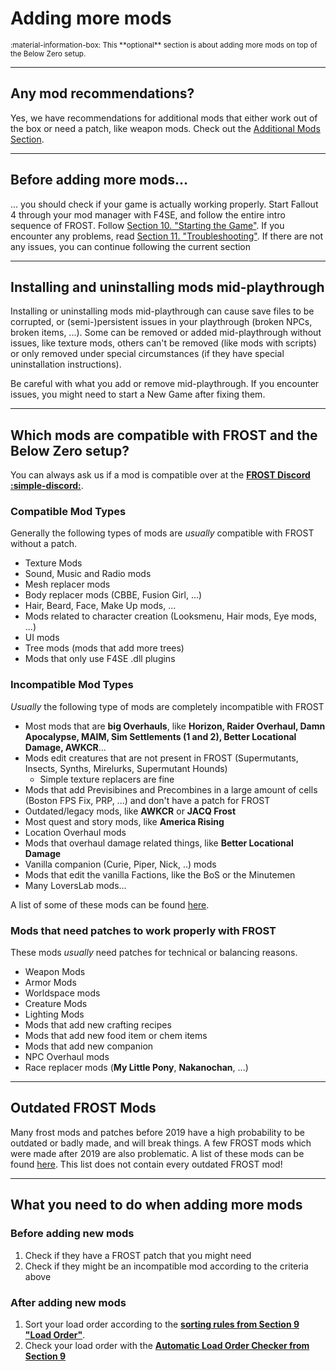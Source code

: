# Adding more mods

<small>
:material-information-box:
This **optional** section is about adding more mods on top of the Below Zero setup.
</small>

--- 
## Any mod recommendations?

Yes, we have recommendations for additional mods that either work out of the box or need a patch, like weapon mods.
Check out the [Additional Mods Section](/additional-mods).

---
## Before adding more mods...
... you should check if your game is actually working properly. Start Fallout 4 through your mod manager with F4SE, and follow the entire intro sequence of FROST. Follow [Section 10. "Starting the Game"](/guide/starting-game). If you encounter any problems, read [Section 11. "Troubleshooting"](troubleshooting). If there are not any issues, you can continue following the current section

---
## Installing and uninstalling mods mid-playthrough
Installing or uninstalling mods mid-playthrough can cause save files to be corrupted, or (semi-)persistent issues in your playthrough (broken NPCs, broken items, ...). 
Some can be removed or added mid-playthrough without issues, like texture mods, others can't be removed (like mods with scripts) or only removed under special circumstances (if they have special uninstallation instructions).

Be careful with what you add or remove mid-playthrough. 
If you encounter issues, you might need to start a New Game after fixing them.

---
## Which mods are compatible with FROST and the Below Zero setup?

You can always ask us if a mod is compatible over at the [**FROST Discord :simple-discord:**](https://discord.com/invite/BaKsm7Fn4A).

### Compatible Mod Types
Generally the following types of mods are *usually* compatible with FROST without a patch.

* Texture Mods
* Sound, Music and Radio mods
* Mesh replacer mods
* Body replacer mods (CBBE, Fusion Girl, ...)
* Hair, Beard, Face, Make Up mods, ...
* Mods related to character creation (Looksmenu, Hair mods, Eye mods, ...)
* UI mods
* Tree mods (mods that add more trees)
* Mods that only use F4SE .dll plugins

### Incompatible Mod Types
*Usually* the following type of mods are completely incompatible with FROST

* Most mods that are **big Overhauls**, like **Horizon, Raider Overhaul, Damn Apocalypse, MAIM, Sim Settlements (1 and 2), Better Locational Damage, AWKCR**...
* Mods edit creatures that are not present in FROST (Supermutants, Insects, Synths, Mirelurks, Supermutant Hounds)
    * Simple texture replacers are fine
* Mods that add Previsibines and Precombines in a large amount of cells (Boston FPS Fix, PRP, ...) and don't have a patch for FROST
* Outdated/legacy mods, like **AWKCR** or **JACQ Frost**
* Most quest and story mods, like **America Rising**
* Location Overhaul mods
* Mods that overhaul damage related things, like **Better Locational Damage**
* Vanilla companion (Curie, Piper, Nick, ..) mods
* Mods that edit the vanilla Factions, like the BoS or the Minutemen
* Many LoversLab mods...

A list of some of these mods can be found [here](https://www.nexusmods.com/fallout4/articles/3393). 

### Mods that need patches to work properly with FROST
These mods *usually* need patches for technical or balancing reasons.

* Weapon Mods
* Armor Mods
* Worldspace mods
* Creature Mods
* Lighting Mods
* Mods that add new crafting recipes
* Mods that add new food item or chem items
* Mods that add new companion
* NPC Overhaul mods
* Race replacer mods (**My Little Pony**, **Nakanochan**, ...)

---
## Outdated FROST Mods
Many frost mods and patches before 2019 have a high probability to be outdated or badly made, and will break things.
A few FROST mods which were made after 2019 are also problematic.
A list of these mods can be found [here](https://www.nexusmods.com/fallout4/articles/3392). This list does not contain every outdated FROST mod!

---
## What you need to do when adding more mods

### Before adding new mods
1. Check if they have a FROST patch that you might need
2. Check if they might be an incompatible mod according to the criteria above

### After adding new mods
1. Sort your load order according to the **[sorting rules from Section 9 "Load Order"](/guide/load-order-setup/#load-order-structure)**.
2. Check your load order with the **[Automatic Load Order Checker from Section 9](/guide/load-order-setup/#automatic-load-order-checker)**
